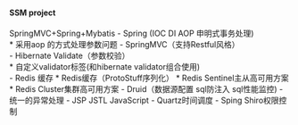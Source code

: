 #### SSM project 
   SpringMVC+Spring+Mybatis
    - Spring (IOC DI AOP 申明式事务处理)   
        * 采用aop 的方式处理参数问题
    - SpringMVC（支持Restful风格）     
    - Hibernate Validate（参数校验）  
        * 自定义validator标签(和hibernate validator组合使用)   
    - Redis 缓存
        * Redis缓存（ProtoStuff序列化）
        * Redis Sentinel主从高可用方案
        * Redis Cluster集群高可用方案
    - Druid（数据源配置 sql防注入 sql性能监控)
    - 统一的异常处理
    - JSP JSTL JavaScript 
    - Quartz时间调度
    - Sping Shiro权限控制
        
   